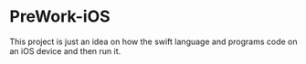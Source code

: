 # PreWork-iOS
This project is just an idea on how the swift language and programs code on an iOS device and then run it.
